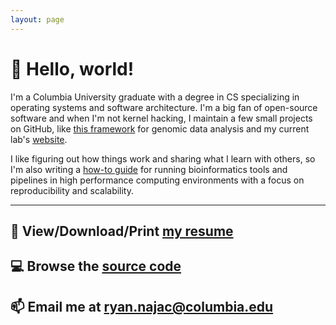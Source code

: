 ```yaml
---
layout: page
---
```


# 👋 Hello, world!

I'm a Columbia University graduate with a degree in CS specializing in operating
systems and software architecture. I'm a big fan of open-source software and
when I'm not kernel hacking, I maintain a few small projects on GitHub,
like [this framework](https://github.com/rdnajac/cbmf) for genomic data
analysis and my current lab's [website](https://palomerolab.github.io/).

I like figuring out how things work and sharing what I learn with others,
so I'm also writing a [how-to guide](https://palomerolab.github.io/how-to/)
for running bioinformatics tools and pipelines in high performance computing
environments with a focus on reproducibility and scalability.

<hr />

## 📄 View/Download/Print [my resume](assets/rdnajac-resume.pdf)

## 💻 Browse the [source code](https://raw.githubusercontent.com/rdnajac/rdnajac.github.io/refs/heads/main/resume/rdnajac-resume.tex)

## 📫 Email me at [ryan.najac@columbia.edu](mailto:ryan.najac@columbia.edu)

